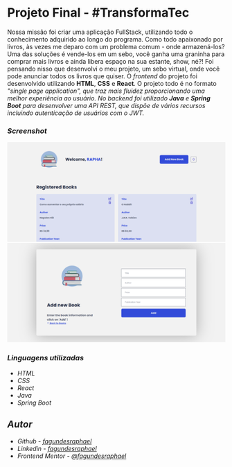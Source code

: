 # Projeto Final - #TransformaTec

<p>
Nossa missão foi criar uma aplicação FullStack, utilizando todo o conhecimento adquirido ao longo do programa.
    Como todo apaixonado por livros, às vezes me deparo com um problema comum - onde armazená-los? Uma das soluções é vende-los em um sebo, você ganha uma graninha para comprar mais livros e ainda libera espaço na sua estante, show, né?! Foi pensando nisso que desenvolvi o meu projeto, um sebo virtual, onde você pode anunciar todos os livros que quiser.
    O <i>frontend</i> do projeto foi desenvolvido utilizando <b>HTML</b>, <b>CSS</b> e <b>React</b>. O projeto todo é no formato <i>"single page application"<i/>, que traz mais fluidez proporcionando uma melhor experiência ao usuário. No <i>backend</i> foi utilizado <b>Java</b> e <b>Spring Boot</b> para desenvolver uma API REST, que dispõe de vários recursos incluindo autenticação de usuários com o JWT.
</p>

### Screenshot

![](./client/public/print1.png)
![](./client/public/print2.png)

### Linguagens utilizadas

- HTML
- CSS
- React
- Java
- Spring Boot

## Autor

- Github - [fagundesraphael](https://github.com/fagundesraphael)
- Linkedin - [fagundesraphael](https://www.linkedin.com/in/fagundesraphael)
- Frontend Mentor - [@fagundesraphael](https://www.frontendmentor.io/profile/fagundesraphael)
